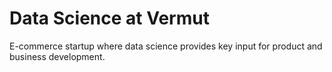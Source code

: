 # Data Science at Vermut
E-commerce startup where data science provides key input for product and business development.
